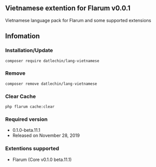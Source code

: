 ## Vietnamese extention for Flarum v0.0.1
Vietnamese language pack for Flarum and some supported extensions

## Infomation
### Installation/Update
`composer require datlechin/lang-vietnamese`

### Remove
`composer remove datlechin/lang-vietnamese`

### Clear Cache
`php flarum cache:clear`

### Required version
- 0.1.0-beta.11.1
- Released on November 28, 2019

### Extentions supported
- Flarum (Core v0.1.0 beta.11.1)
